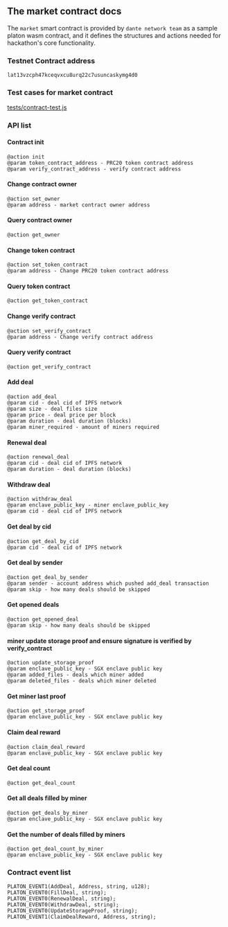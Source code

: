 ## The market contract docs

The `market` smart contract is provided by `dante network team` as a sample platon wasm contract, and it defines the structures and actions needed for hackathon's core functionality.

### Testnet Contract address
```
lat13vzcph47kceqvxcu8urq22c7usuncaskymg4d0
```

### Test cases for market contract
[tests/contract-test.js](../tests/contract-test.js)

### API list

#### Contract init 
```
@action init
@param token_contract_address - PRC20 token contract address
@param verify_contract_address - verify contract address
```

#### Change contract owner
```
@action set_owner
@param address - market contract owner address
```

#### Query contract owner
```
@action get_owner
```

#### Change token contract
```
@action set_token_contract
@param address - Change PRC20 token contract address
```

#### Query token contract 
```
@action get_token_contract
```

#### Change verify contract
```
@action set_verify_contract
@param address - Change verify contract address
```

#### Query verify contract
```
@action get_verify_contract
```

#### Add deal
```
@action add_deal
@param cid - deal cid of IPFS network
@param size - deal files size
@param price - deal price per block
@param duration - deal duration (blocks)
@param miner_required - amount of miners required
```

#### Renewal deal
```
@action renewal_deal
@param cid - deal cid of IPFS network
@param duration - deal duration (blocks)
```

#### Withdraw deal
```
@action withdraw_deal
@param enclave_public_key - miner enclave_public_key
@param cid - deal cid of IPFS network
```

#### Get deal by cid
```
@action get_deal_by_cid
@param cid - deal cid of IPFS network
```

#### Get deal by sender
```
@action get_deal_by_sender
@param sender - account address which pushed add_deal transaction
@param skip - how many deals should be skipped
```

#### Get opened deals
```
@action get_opened_deal
@param skip - how many deals should be skipped
```

#### miner update storage proof and ensure signature is verified by verify_contract
```
@action update_storage_proof
@param enclave_public_key - SGX enclave public key
@param added_files - deals which miner added
@param deleted_files - deals which miner deleted
```

#### Get miner last proof
```
@action get_storage_proof
@param enclave_public_key - SGX enclave public key
```

#### Claim deal reward
```
@action claim_deal_reward
@param enclave_public_key - SGX enclave public key
```

#### Get deal count
```
@action get_deal_count
```

#### Get all deals filled by miner
```
@action get_deals_by_miner
@param enclave_public_key - SGX enclave public key
```

#### Get the number of deals filled by miners
```
@action get_deal_count_by_miner
@param enclave_public_key - SGX enclave public key
```

### Contract event list

```
PLATON_EVENT1(AddDeal, Address, string, u128);
PLATON_EVENT0(FillDeal, string);
PLATON_EVENT0(RenewalDeal, string);
PLATON_EVENT0(WithdrawDeal, string);
PLATON_EVENT0(UpdateStorageProof, string);
PLATON_EVENT1(ClaimDealReward, Address, string);
```
